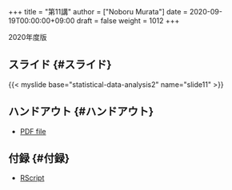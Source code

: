 +++
title = "第11講"
author = ["Noboru Murata"]
date = 2020-09-19T00:00:00+09:00
draft = false
weight = 1012
+++

2020年度版


## スライド {#スライド}

{{< myslide base="statistical-data-analysis2" name="slide11" >}}


## ハンドアウト {#ハンドアウト}

-   [PDF file](https://noboru-murata.github.io/statistical-data-analysis2/pdfs/slide11.pdf)


## 付録 {#付録}

-   [RScript](https://noboru-murata.github.io/statistical-data-analysis2/code/slide11.R)